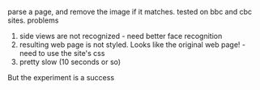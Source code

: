 parse a page, and remove the image if it matches.
tested on bbc and cbc sites.
problems
1) side views are not recognized - need better face recognition
2) resulting web page is not styled. Looks like the original web page! - need to use the site's css
3) pretty slow (10 seconds or so)

But the experiment is a success
